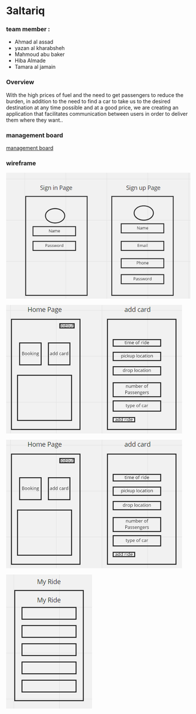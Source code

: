 # 3altariq
### team member :
* Ahmad al assad
* yazan al kharabsheh
* Mahmoud abu baker
* Hiba Almade
* Tamara al jamain

### Overview 

With the high prices of fuel and the need to get passengers to reduce the burden, in addition to the need to find a car to take us to the desired destination at any time possible and at a good price, we are creating an application that facilitates communication between users in order to deliver them where they want..

### management board

[management board](https://github.com/Call-Stack-team/3altariq/projects/1)

### wireframe
![w1](images/wireframes/w1.PNG)

![w2](images/wireframes/w2.PNG)

![w3](images/wireframes/w2.PNG)

![w4](images/wireframes/w4.PNG)


